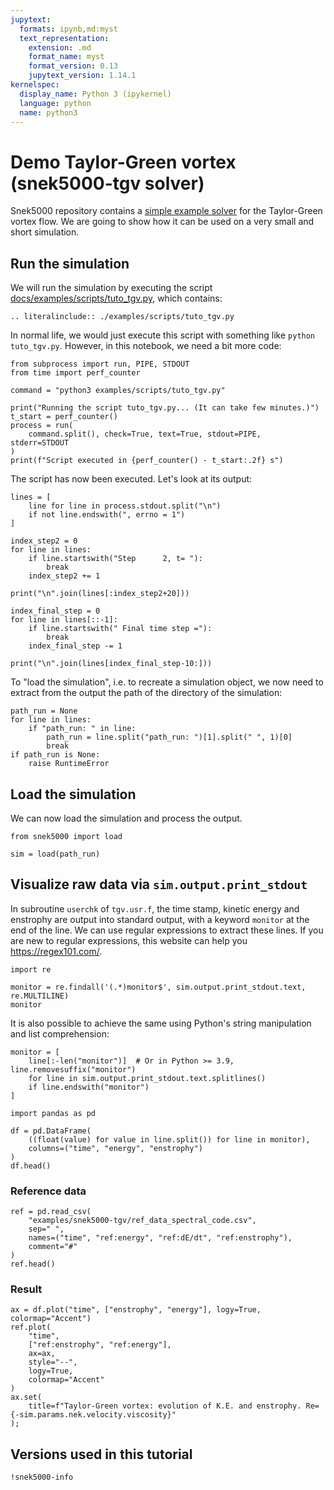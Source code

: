 ```yaml
---
jupytext:
  formats: ipynb,md:myst
  text_representation:
    extension: .md
    format_name: myst
    format_version: 0.13
    jupytext_version: 1.14.1
kernelspec:
  display_name: Python 3 (ipykernel)
  language: python
  name: python3
---
```


<!-- #region tags=[] -->

# Demo Taylor-Green vortex (snek5000-tgv solver)

Snek5000 repository contains a
[simple example solver](https://github.com/snek5000/snek5000/tree/main/docs/examples/snek5000-tgv)
for the Taylor-Green vortex flow. We are going to show how it can be used on a very
small and short simulation.

## Run the simulation

We will run the simulation by executing the script
[docs/examples/scripts/tuto_tgv.py](https://github.com/snek5000/snek5000/tree/main/docs/examples/scripts/tuto_tgv.py),
which contains:

```{eval-rst}
.. literalinclude:: ./examples/scripts/tuto_tgv.py
```

In normal life, we would just execute this script with something like
`python tuto_tgv.py`. However, in this notebook, we need a bit more code:

```{code-cell}
from subprocess import run, PIPE, STDOUT
from time import perf_counter

command = "python3 examples/scripts/tuto_tgv.py"

print("Running the script tuto_tgv.py... (It can take few minutes.)")
t_start = perf_counter()
process = run(
    command.split(), check=True, text=True, stdout=PIPE,  stderr=STDOUT
)
print(f"Script executed in {perf_counter() - t_start:.2f} s")
```

The script has now been executed. Let's look at its output:

```{code-cell}
lines = [
    line for line in process.stdout.split("\n")
    if not line.endswith(", errno = 1")
]

index_step2 = 0
for line in lines:
    if line.startswith("Step      2, t= "):
        break
    index_step2 += 1

print("\n".join(lines[:index_step2+20]))
```

```{code-cell}
index_final_step = 0
for line in lines[::-1]:
    if line.startswith(" Final time step ="):
        break
    index_final_step -= 1

print("\n".join(lines[index_final_step-10:]))
```

To "load the simulation", i.e. to recreate a simulation object, we now need to extract
from the output the path of the directory of the simulation:

```{code-cell}
path_run = None
for line in lines:
    if "path_run: " in line:
        path_run = line.split("path_run: ")[1].split(" ", 1)[0]
        break
if path_run is None:
    raise RuntimeError
```

## Load the simulation

We can now load the simulation and process the output.

<!-- #endregion -->

```{code-cell}
from snek5000 import load

sim = load(path_run)
```

## Visualize raw data via `sim.output.print_stdout`

In subroutine `userchk` of `tgv.usr.f`, the time stamp, kinetic energy and enstrophy are
output into standard output, with a keyword `monitor` at the end of the line. We can use
regular expressions to extract these lines. If you are new to regular expressions, this
website can help you <https://regex101.com/>.

```{code-cell}
import re

monitor = re.findall('(.*)monitor$', sim.output.print_stdout.text, re.MULTILINE)
monitor
```

It is also possible to achieve the same using Python's string manipulation and list
comprehension:

```{code-cell}
monitor = [
    line[:-len("monitor")]  # Or in Python >= 3.9, line.removesuffix("monitor")
    for line in sim.output.print_stdout.text.splitlines()
    if line.endswith("monitor")
]
```

```{code-cell}
import pandas as pd

df = pd.DataFrame(
    ((float(value) for value in line.split()) for line in monitor),
    columns=("time", "energy", "enstrophy")
)
df.head()
```

### Reference data

```{code-cell}
ref = pd.read_csv(
    "examples/snek5000-tgv/ref_data_spectral_code.csv",
    sep=" ",
    names=("time", "ref:energy", "ref:dE/dt", "ref:enstrophy"),
    comment="#"
)
ref.head()
```

### Result

```{code-cell} tags=[]
ax = df.plot("time", ["enstrophy", "energy"], logy=True, colormap="Accent")
ref.plot(
    "time",
    ["ref:enstrophy", "ref:energy"],
    ax=ax,
    style="--",
    logy=True,
    colormap="Accent"
)
ax.set(
    title=f"Taylor-Green vortex: evolution of K.E. and enstrophy. Re={-sim.params.nek.velocity.viscosity}"
);
```

## Versions used in this tutorial

```{code-cell}
!snek5000-info
```
